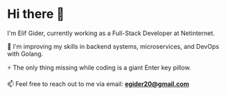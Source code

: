 # Hi there 👋

I'm Elif Gider, currently working as a Full-Stack Developer at Netinternet.  

🌱 I'm improving my skills in backend systems, microservices, and DevOps with Golang.  

⚡  The only thing missing while coding is a giant Enter key pillow.

📫 Feel free to reach out to me via email: **egider20@gmail.com**
